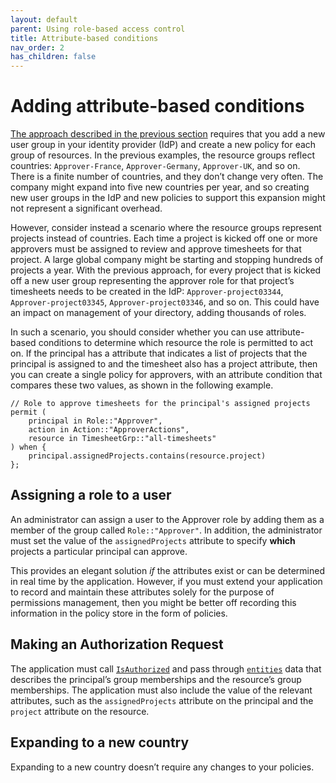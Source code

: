 ```yaml
---
layout: default
parent: Using role-based access control
title: Attribute-based conditions
nav_order: 2
has_children: false
---
```


# Adding attribute-based conditions

[The approach described in the previous section](bestpractices/bp-implementing-roles-groups.html) requires that you add a new user group in your identity provider (IdP) and create a new policy for each group of resources. In the previous examples, the resource groups reflect countries: `Approver-France`, `Approver-Germany`, `Approver-UK`, and so on. There is a finite number of countries, and they don’t change very often. The company might expand into five new countries per year, and so creating new user groups in the IdP and new policies to support this expansion might not represent a significant overhead.

However, consider instead a scenario where the resource groups represent projects instead of countries. Each time a project is kicked off one or more approvers must be assigned to review and approve timesheets for that project. A large global company might be starting and stopping hundreds of projects a year. With the previous approach, for every project that is kicked off a new user group representing the approver role for that project’s timesheets needs to be created in the IdP: `Approver-project03344`, `Approver-project03345`, `Approver-project03346`, and so on. This could have an impact on management of your directory, adding thousands of roles.

In such a scenario, you should consider whether you can use attribute-based conditions to determine which resource the role is permitted to act on. If the principal has a attribute that indicates a list of projects that the principal is assigned to and the timesheet also has a project attribute, then you can create a single policy for approvers, with an attribute condition that compares these two values, as shown in the following example.

```cedar
// Role to approve timesheets for the principal's assigned projects
permit (
    principal in Role::"Approver",
    action in Action::"ApproverActions",
    resource in TimesheetGrp::"all-timesheets"
) when {
    principal.assignedProjects.contains(resource.project)
};
```

## Assigning a role to a user

An administrator can assign a user to the Approver role by adding them as a member of the group called `Role::"Approver"`. In addition, the administrator must set the value of the `assignedProjects` attribute to specify **which** projects a particular principal can approve.

This provides an elegant solution _if_ the attributes exist or can be determined in real time by the application. However, if you must extend your application to record and maintain these attributes solely for the purpose of permissions management, then you might be better off recording this information in the policy store in the form of policies.

## Making an Authorization Request

The application must call [`IsAuthorized`](https://docs.aws.amazon.com/verifiedpermissions/latest/apireference/API_IsAuthorized.html) and pass through [`entities`](https://docs.aws.amazon.com/verifiedpermissions/latest/apireference/API_IsAuthorized.html#verifiedpermissions-IsAuthorized-request-entities) data that describes the principal’s group memberships and the resource’s group memberships. The application must also include the value of the relevant attributes, such as the `assignedProjects` attribute on the principal and the `project` attribute on the resource.

## Expanding to a new country

Expanding to a new country doesn’t require any changes to your policies.
